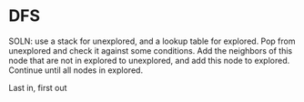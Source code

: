 # DFS

SOLN: use a stack for unexplored, and a lookup table for explored. Pop from unexplored and check it against some conditions. Add the neighbors of this node that are not in explored to unexplored, and add this node to explored. Continue until all nodes in explored.

Last in, first out